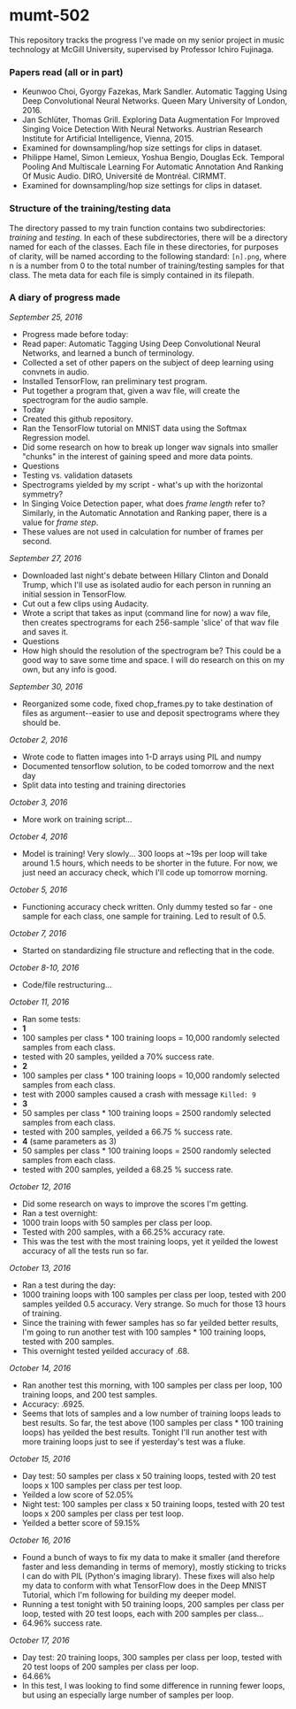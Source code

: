 # mumt-502

This repository tracks the progress I've made on my senior project in music technology at McGill University, supervised by Professor Ichiro Fujinaga. 

### Papers read (all or in part)
* Keunwoo Choi, Gyorgy Fazekas, Mark Sandler. Automatic Tagging Using Deep Convolutional Neural Networks. Queen Mary University of London, 2016.
* Jan Schlüter, Thomas Grill. Exploring Data Augmentation For Improved Singing Voice Detection With Neural Networks. Austrian Research Institute for Artificial Intelligence, Vienna, 2015.
 * Examined for downsampling/hop size settings for clips in dataset.
* Philippe Hamel, Simon Lemieux, Yoshua Bengio, Douglas Eck. Temporal Pooling And Multiscale Learning For Automatic Annotation And Ranking Of Music Audio. DIRO, Université de Montréal. CIRMMT.
 * Examined for downsampling/hop size settings for clips in dataset.

### Structure of the training/testing data
The directory passed to my train function contains two subdirectories: *training* and *testing*. In each of these subdirectories, there will be a directory named for each of the classes. Each file in these directories, for purposes of clarity, will be named according to the following standard: `[n].png`, where n is a number from 0 to the total number of training/testing samples for that class. The meta data for each file is simply contained in its filepath.

### A diary of progress made
*September 25, 2016*

* Progress made before today:
 * Read paper: Automatic Tagging Using Deep Convolutional Neural Networks, and learned a bunch of terminology.
 * Collected a set of other papers on the subject of deep learning using convnets in audio.
 * Installed TensorFlow, ran preliminary test program.
 * Put together a program that, given a wav file, will create the spectrogram for the audio sample.
* Today
 * Created this github repository.
 * Ran the TensorFlow tutorial on MNIST data using the Softmax Regression model.
 * Did some research on how to break up longer wav signals into smaller "chunks" in the interest of gaining speed and more data points.
* Questions
 * Testing vs. validation datasets
 * Spectrograms yielded by my script - what's up with the horizontal symmetry?
 * In Singing Voice Detection paper, what does *frame length* refer to? Similarly, in the Automatic Annotation and Ranking paper, there is a value for *frame step*. 
  * These values are not used in calculation for number of frames per second.

*September 27, 2016*

* Downloaded last night's debate between Hillary Clinton and Donald Trump, which I'll use as isolated audio for each person in running an initial session in TensorFlow.
 * Cut out a few clips using Audacity.
* Wrote a script that takes as input (command line for now) a wav file, then creates spectrograms for each 256-sample 'slice' of that wav file and saves it.
* Questions
 * How high should the resolution of the spectrogram be? This could be a good way to save some time and space. I will do research on this on my own, but any info is good.

*September 30, 2016*

* Reorganized some code, fixed chop\_frames.py to take destination of files as argument--easier to use and deposit spectrograms where they should be.

*October 2, 2016*
* Wrote code to flatten images into 1-D arrays using PIL and numpy
* Documented tensorflow solution, to be coded tomorrow and the next day
* Split data into testing and training directories

*October 3, 2016*
* More work on training script...

*October 4, 2016*
* Model is training! Very slowly... 300 loops at ~19s per loop will take around 1.5 hours, which needs to be shorter in the future. For now, we just need an accuracy check, which I'll code up tomorrow morning.

*October 5, 2016*
* Functioning accuracy check written. Only dummy tested so far - one sample for each class, one sample for training. Led to result of 0.5.

*October 7, 2016*
* Started on standardizing file structure and reflecting that in the code.

*October 8-10, 2016*
* Code/file restructuring...

*October 11, 2016*
* Ran some tests:
 * __1__
  * 100 samples per class * 100 training loops = 10,000 randomly selected samples from each class.
  * tested with 20 samples, yeilded a 70% success rate.
 * __2__
  * 100 samples per class * 100 training loops = 10,000 randomly selected samples from each class.
  * test with 2000 samples caused a crash with message `Killed: 9`
 * __3__
  * 50 samples per class * 100 training loops = 2500 randomly selected samples from each class.
  * tested with 200 samples, yeilded a 66.75 % success rate.
 * __4__ (same parameters as 3)
  * 50 samples per class * 100 training loops = 2500 randomly selected samples from each class.
  * tested with 200 samples, yeilded a 68.25 % success rate.

*October 12, 2016*
* Did some research on ways to improve the scores I'm getting.
* Ran a test overnight:
 * 1000 train loops with 50 samples per class per loop.
 * Tested with 200 samples, with a 66.25% accuracy rate.
 * This was the test with the most training loops, yet it yeilded the lowest accuracy of all the tests run so far.

*October 13, 2016*
* Ran a test during the day:
 * 1000 training loops with 100 samples per class per loop, tested with 200 samples yeilded 0.5 accuracy. Very strange. So much for those 13 hours of training.
* Since the training with fewer samples has so far yeilded better results, I'm going to run another test with 100 samples * 100 training loops, tested with 200 samples.
 * This overnight tested yeilded accuracy of .68.

*October 14, 2016*
* Ran another test this morning, with 100 samples per class per loop, 100 training loops, and 200 test samples.
 * Accuracy: .6925.
 * Seems that lots of samples and a low number of training loops leads to best results. So far, the test above (100 samples per class * 100 training loops) has yeilded the best results. Tonight I'll run another test with more training loops just to see if yesterday's test was a fluke.

*October 15, 2016*
* Day test: 50 samples per class x 50 training loops, tested with 20 test loops x 100 samples per class per test loop.
 * Yeilded a low score of 52.05%
* Night test: 100 samples per class x 50 training loops, tested with 20 test loops x 200 samples per class per test loop.
 * Yeilded a better score of 59.15%

*October 16, 2016*
* Found a bunch of ways to fix my data to make it smaller (and therefore faster and less demanding in terms of memory), mostly sticking to tricks I can do with PIL (Python's imaging library). These fixes will also help my data to conform with what TensorFlow does in the Deep MNIST Tutorial, which I'm following for building my deeper model.
* Running a test tonight with 50 training loops, 200 samples per class per loop, tested with 20 test loops, each with 200 samples per class... 
 * 64.96% success rate.

*October 17, 2016*
* Day test: 20 training loops, 300 samples per class per loop, tested with 20 test loops of 200 samples per class per loop.
 * 64.66%
 * In this test, I was looking to find some difference in running fewer loops, but using an especially large number of samples per loop.
